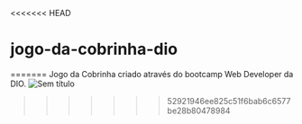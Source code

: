 <<<<<<< HEAD
# jogo-da-cobrinha-dio
=======
Jogo da Cobrinha criado através do bootcamp Web Developer da DIO.
![Sem título](https://user-images.githubusercontent.com/98542561/153030614-25daf7a5-15c9-48b7-b8f1-1de115cf801f.png)
>>>>>>> 52921946ee825c51f6bab6c6577be28b80478984
